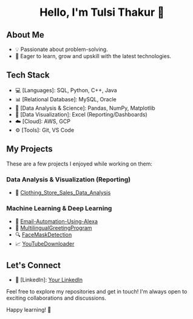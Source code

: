 <h1 align="center" style="color: black;">Hello, I'm Tulsi Thakur 👋</h1>

## About Me

- 💡 Passionate about problem-solving.
- 🌱 Eager to learn, grow and upskill with the latest technologies.

## Tech Stack

- 💻 [Languages]: SQL, Python, C++, Java
- 📊 [Relational Database]: MySQL, Oracle
- 🤖 [Data Analysis & Science]: Pandas, NumPy, Matplotlib
- 🤖 [Data Visualization]: Excel (Reporting/Dashboards)
- ☁️ [Cloud]: AWS, GCP
- ⚙️ [Tools]: Git, VS Code

## My Projects

These are a few projects I enjoyed while working on them:
### Data Analysis & Visualization (Reporting)
- 🚀 [Clothing_Store_Sales_Data_Analysis](https://github.com/ThakurTulsi/Clothing_Store_Sales_Data_Analysis)
### Machine Learning & Deep Learning
- 🚀 [Email-Automation-Using-Alexa](https://github.com/ThakurTulsi/Email-Automation-Using-Alexa)
- 💬 [MultilingualGreetingProgram](https://github.com/ThakurTulsi/MultilingualGreetingProgram)
- 🔍 [FaceMaskDetection](https://github.com/ThakurTulsi/FaceMaskDetection)
- 📈 [YouTubeDownloader](https://github.com/ThakurTulsi/YouTubeDownloader)

## Let's Connect
- 💼 [LinkedIn]: [Your LinkedIn](https://www.linkedin.com/in/tulsi-thakur/)

Feel free to explore my repositories and get in touch! I'm always open to exciting collaborations and discussions.

Happy learning! 🚀
